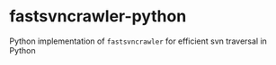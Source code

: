 # fastsvncrawler-python
Python implementation of `fastsvncrawler` for efficient svn traversal in Python
